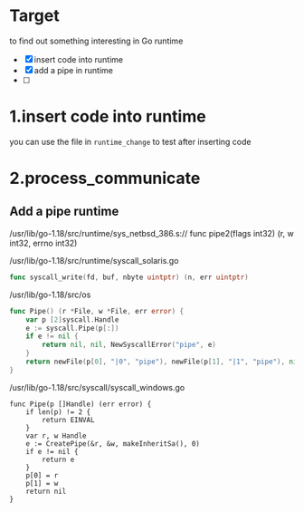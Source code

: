 # Target

to find out something interesting in Go runtime

* [X] insert code into runtime
* [X] add a pipe in runtime
* [ ]

# 1.insert code into runtime

you can use the file in `runtime_change` to test after inserting code

# 2.process_communicate

## Add a pipe  runtime

/usr/lib/go-1.18/src/runtime/sys_netbsd_386.s:// func pipe2(flags int32) (r, w int32, errno int32)

/usr/lib/go-1.18/src/runtime/syscall_solaris.go

```go
func syscall_write(fd, buf, nbyte uintptr) (n, err uintptr) 


```

/usr/lib/go-1.18/src/os

```go
func Pipe() (r *File, w *File, err error) {
	var p [2]syscall.Handle
	e := syscall.Pipe(p[:])
	if e != nil {
		return nil, nil, NewSyscallError("pipe", e)
	}
	return newFile(p[0], "|0", "pipe"), newFile(p[1], "|1", "pipe"), nil
}
```

/usr/lib/go-1.18/src/syscall/syscall_windows.go

```
func Pipe(p []Handle) (err error) {
	if len(p) != 2 {
		return EINVAL
	}
	var r, w Handle
	e := CreatePipe(&r, &w, makeInheritSa(), 0)
	if e != nil {
		return e
	}
	p[0] = r
	p[1] = w
	return nil
}
```
